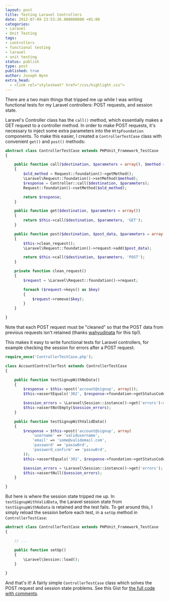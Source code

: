 ```yaml
---
layout: post
title: Testing Laravel Controllers
date: 2012-07-09 23:53:26.000000000 +01:00
categories:
- Laravel
- Unit Testing
tags:
- controllers
- functional testing
- laravel
- unit testing
status: publish
type: post
published: true
author: Joseph Wynn
extra_head:
  - <link rel="stylesheet" href="/css/highlight.css">
---
```


There are a two main things that tripped me up while I was writing functional tests for my Laravel controllers: POST requests, and session state.

Laravel's Controller class has the `call()` method, which essentially makes a GET request to a controller method. In order to make POST requests, it's necessary to inject some extra parameters into the `HttpFoundation` components. To make this easier, I created a `ControllerTestCase` class with convenient `get()` and `post()` methods:<!--more-->

```php
abstract class ControllerTestCase extends PHPUnit_Framework_TestCase
{

    public function call($destination, $parameters = array(), $method = 'GET')
    {
        $old_method = Request::foundation()->getMethod();
        \Laravel\Request::foundation()->setMethod($method);
        $response = Controller::call($destination, $parameters);
        Request::foundation()->setMethod($old_method);

        return $response;
    }

    public function get($destination, $parameters = array())
    {
        return $this->call($destination, $parameters, 'GET');
    }

    public function post($destination, $post_data, $parameters = array())
    {
        $this->clean_request();
        \Laravel\Request::foundation()->request->add($post_data);

        return $this->call($destination, $parameters, 'POST');
    }

    private function clean_request()
    {
        $request = \Laravel\Request::foundation()->request;

        foreach ($request->keys() as $key)
        {
            $request->remove($key);
        }
    }

}
```

Note that each POST request must be "cleaned" so that the POST data from previous requests isn't retained (thanks [wahyudinata](https://wildlyinaccurate.com/testing-laravel-controllers/comment-page-1#comment-4153) for this tip!).

This makes it easy to write functional tests for Laravel controllers, for example checking the session for errors after a POST request:

```php
require_once('ControllerTestCase.php');

class AccountControllerTest extends ControllerTestCase
{

    public function testSignupWithNoData()
    {
        $response = $this->post('account@signup', array());
        $this->assertEquals('302', $response->foundation->getStatusCode());

        $session_errors = \Laravel\Session::instance()->get('errors')->all();
        $this->assertNotEmpty($session_errors);
    }

    public function testSignupWithValidData()
    {
        $response = $this->post('account@signup', array(
            'username' => 'validusername',
            'email' => 'some@validemail.com',
            'password' => 'passw0rd',
            'password_confirm' => 'passw0rd',
        ));
        $this->assertEquals('302', $response->foundation->getStatusCode());

        $session_errors = \Laravel\Session::instance()->get('errors');
        $this->assertNull($session_errors);
    }

}
```

But here is where the session state tripped me up. In `testSignupWithValidData`, the Laravel session state from `testSignupWithNoData` is retained and the test fails. To get around this, I simply reload the session before each test, in a `setUp` method in `ControllerTestCase`:

```php
abstract class ControllerTestCase extends PHPUnit_Framework_TestCase
{

    // ...

    public function setUp()
    {
        \Laravel\Session::load();
    }

}
```

And that's it! A fairly simple `ControllerTestCase` class which solves the POST request and session state problems. See this Gist for [the full code with comments](https://gist.github.com/3079291).
